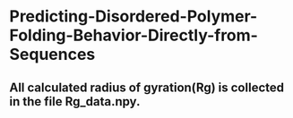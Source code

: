 # Predicting-Disordered-Polymer-Folding-Behavior-Directly-from-Sequences

## All calculated radius of gyration(Rg) is collected in the file Rg_data.npy.
